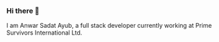 ### Hi there 👋

I am Anwar Sadat Ayub, a full stack developer currently working at Prime Survivors International Ltd.
<!--
**momokid/momokid** is a ✨ _special_ ✨ repository because its `README.md` (this file) appears on your GitHub profile.

Here are some ideas to get you started:

🔭 I’m currently project for Rais-Meena Restaurant
- 🌱 I also contribute to the Mozilla Firefox Nightly
- 👯 I’m looking to collaborate on ...
- 🤔 I’m looking for help with ...
- 💬 Ask me about ...
- 📫 How to reach me: ...
- 😄 Pronouns: ...
- ⚡ Fun fact: ...
-->
